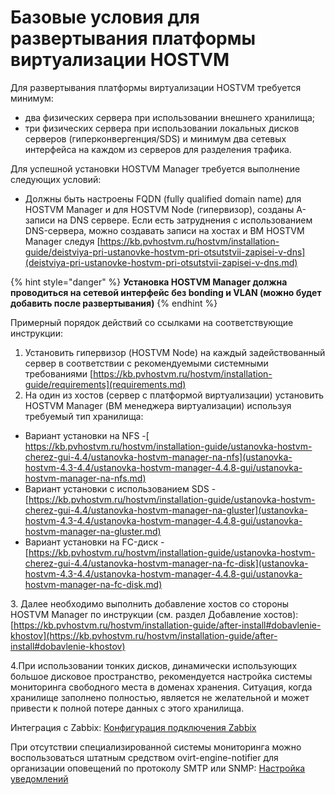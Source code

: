 # Базовые условия для развертывания платформы виртуализации HOSTVM

Для развертывания платформы виртуализации HOSTVM требуется минимум:

* два физических сервера при использовании внешнего хранилища;
* три физических сервера при использовании локальных дисков серверов (гиперконвергенция/SDS) и минимум два сетевых интерфейса на каждом из серверов для разделения трафика.

Для успешной установки HOSTVM Manager требуется выполнение следующих условий:

* Должны быть настроены FQDN (fully qualified domain name) для HOSTVM Manager и для HOSTVM Node (гипервизор), созданы A-записи на DNS сервере. Если есть затруднения с использованием DNS-сервера, можно создавать записи на хостах и ВМ HOSTVM Manager следуя [https://kb.pvhostvm.ru/hostvm/installation-guide/deistviya-pri-ustanovke-hostvm-pri-otsutstvii-zapisei-v-dns](deistviya-pri-ustanovke-hostvm-pri-otsutstvii-zapisei-v-dns.md)

{% hint style="danger" %}
**Установка HOSTVM Manager должна проводиться на сетевой интерфейс без bonding и VLAN (можно будет добавить после развертывания)**
{% endhint %}

Примерный порядок действий со ссылками на соответствующие инструкции:

1. Установить гипервизор (HOSTVM Node) на каждый задействованный сервер в соответствии с рекомендуемыми системными требованиями [https://kb.pvhostvm.ru/hostvm/installation-guide/requirements](requirements.md)
2. На один из хостов (сервер с платформой виртуализации) установить HOSTVM Manager (ВМ менеджера виртуализации) используя требуемый тип хранилища:

* Вариант установки на NFS -[ https://kb.pvhostvm.ru/hostvm/installation-guide/ustanovka-hostvm-cherez-gui-4.4/ustanovka-hostvm-manager-na-nfs](ustanovka-hostvm-4.3-4.4/ustanovka-hostvm-manager-4.4.8-gui/ustanovka-hostvm-manager-na-nfs.md)
* Вариант установки с использованием SDS - [https://kb.pvhostvm.ru/hostvm/installation-guide/ustanovka-hostvm-cherez-gui-4.4/ustanovka-hostvm-manager-na-gluster](ustanovka-hostvm-4.3-4.4/ustanovka-hostvm-manager-4.4.8-gui/ustanovka-hostvm-manager-na-gluster.md)
* Вариант установки на FC-диск - [https://kb.pvhostvm.ru/hostvm/installation-guide/ustanovka-hostvm-cherez-gui-4.4/ustanovka-hostvm-manager-na-fc-disk](ustanovka-hostvm-4.3-4.4/ustanovka-hostvm-manager-4.4.8-gui/ustanovka-hostvm-manager-na-fc-disk.md)

3\. Далее необходимо выполнить добавление хостов со стороны HOSTVM Manager по инструкции (см. раздел Добавление хостов): [https://kb.pvhostvm.ru/hostvm/installation-guide/after-install#dobavlenie-khostov](https://kb.pvhostvm.ru/hostvm/installation-guide/after-install#dobavlenie-khostov)

4.При использовании тонких дисков, динамически использующих большое дисковое пространство, рекомендуется настройка системы мониторинга свободного места в доменах хранения. Ситуация, когда хранилище заполнено полностью, является не желательной и может привести к полной потере данных с этого хранилища.&#x20;

Интеграция с Zabbix:  [Конфигурация подключения Zabbix](konfiguraciya-podklyucheniya-zabbix.md)

При отсутствии специализированной системы мониторинга можно воспользоваться штатным средством ovirt-engine-notifier для организации оповещений по протоколу SMTP или SNMP: [Настройка уведомлений](../rukovodstvo-po-administrirovaniyu/nastroika-uvedomlenii/)
